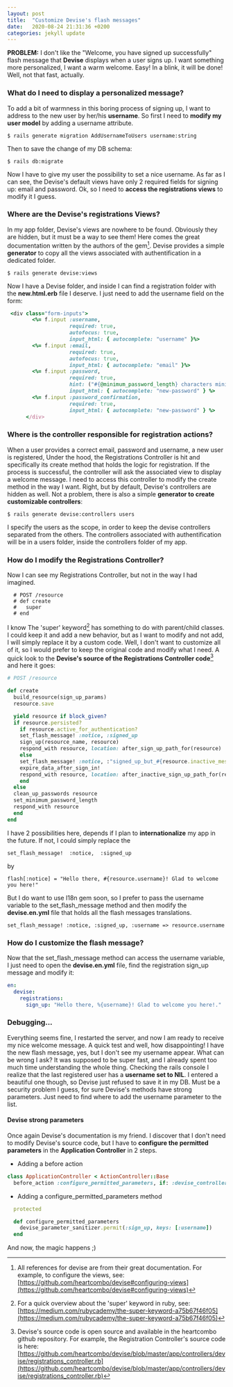 ```yaml
---
layout: post
title:  "Customize Devise's flash messages"
date:   2020-08-24 21:31:36 +0200
categories: jekyll update
---
```


**PROBLEM:**
I don't like the "Welcome, you have signed up successfully" flash message that **Devise** displays when a user signs up. I want something more personalized, I want a warm welcome. Easy! In a blink, it will be done!  Well, not that fast, actually.

### What do I need to display a personalized message?

To add a bit of warmness in this boring process of signing up, I want to address to the new user by her/his **username**.
So first I need to **modify my user model** by adding a username attribute.
```
$ rails generate migration AddUsernameToUsers username:string
```
Then to save the change of my DB schema:
```
$ rails db:migrate
```
Now I have to give my user the possibility to set a nice username. As far as I can see, the Devise's default views have only 2 required fields for signing up: email and password. Ok, so I need to **access the registrations views** to modify it I guess.

### Where are the Devise's registrations Views?

In my app folder, Devise's views are nowhere to be found. Obviously they are hidden, but it must be a way to see them!
Here comes the great documentation written by the authors of the gem[^1]. Devise provides a simple **generator** to copy all the views associated with authentification in a  dedicated folder.
```
$ rails generate devise:views
```
Now I have a Devise folder, and inside I can find a registration folder with the **new.html.erb** file I deserve.
I just need to add the username field on the form:
``` ruby
 <div class="form-inputs">
        <%= f.input :username,
                    required: true,
                    autofocus: true,
                    input_html: { autocomplete: "username" }%>
        <%= f.input :email,
                    required: true,
                    autofocus: true,
                    input_html: { autocomplete: "email" }%>
        <%= f.input :password,
                    required: true,
                    hint: ("#{@minimum_password_length} characters minimum" if @minimum_password_length),
                    input_html: { autocomplete: "new-password" } %>
        <%= f.input :password_confirmation,
                    required: true,
                    input_html: { autocomplete: "new-password" } %>
      </div>
 ```

### Where is the controller responsible for registration actions?

 When a user provides a correct email, password and username, a new user is registered,  Under the hood, the Registrations Controller is hit and specifically its create method that holds the logic for registration.  If the process is successful, the controller will ask the associated view to display a welcome message.
I need to access this controller to modify the create method in the way I want. Right, but by default, Devise's controllers are hidden as well. Not a problem, there is also a simple **generator to create customizable controllers**:
```
$ rails generate devise:controllers users
```
I specify the users as the scope, in order to keep the devise controllers separated from the others. The controllers associated with authentification will be in a users folder, inside the controllers folder of my app.

### How do I modify the Registrations Controller?

Now I can see my Registrations Controller, but not in the way I had imagined.
```
  # POST /resource
  # def create
  #   super
  # end
```
I know The 'super' keyword[^2] has something to do with parent/child classes. I could keep it and add a new behavior, but as I want to modify and not add, I will simply replace it by a custom code.
Well, I don't want to customize all of it, so I would prefer to keep the original code and modify what I need. A quick look to the **Devise's source of the Registrations Controller code**[^3] and here it goes:
``` ruby
# POST /resource

def create
  build_resource(sign_up_params)
  resource.save

  yield resource if block_given?
  if resource.persisted?
    if resource.active_for_authentication?
    set_flash_message! :notice, :signed_up
    sign_up(resource_name, resource)
    respond_with resource, location: after_sign_up_path_for(resource)
    else
    set_flash_message! :notice, :"signed_up_but_#{resource.inactive_message}"
    expire_data_after_sign_in!
    respond_with resource, location: after_inactive_sign_up_path_for(resource)
    end
  else
  clean_up_passwords resource
  set_minimum_password_length
  respond_with resource
  end
end
````
I have 2 possibilities here, depends if I plan to **internationalize** my app in the future.
If not, I could simply replace the
```
set_flash_message!  :notice,  :signed_up
```
by
```
flash[:notice] = "Hello there, #{resource.username}! Glad to welcome you here!"
```
But I do want to use I18n gem soon, so I prefer to pass the username variable to the set_flash_message method and then modify the **devise.en.yml** file that holds all the flash messages translations.
````
set_flash_message! :notice, :signed_up, :username => resource.username
````

### How do I customize the flash message?

Now that the set_flash_message method can access the username variable, I just need to open the **devise.en.yml** file, find the registration sign_up message and modify it:
```yml
en:
  devise:
    registrations:
      sign_up: "Hello there, %{username}! Glad to welcome you here!."
````

### Debugging...

Everything seems fine, I restarted the server, and now I am ready to receive my nice welcome message.
A quick test and well, how disappointing! I have the new flash message, yes, but I don't see my username appear. What can be wrong I ask? It was supposed to be super fast, and I already spent too much time understanding the whole thing.
Checking the rails console I realize that the last registered user has a **username set to NIL**. I entered a beautiful one though,  so Devise just refused to save it in my DB. Must be a security problem I guess, for sure Devise's methods have strong parameters. Just need to find where to add the username parameter to the list.

#### Devise strong parameters

Once again Devise's documentation is my friend. I discover that I don't need to modify  Devise's source code, but I have to **configure the permitted parameters** in the **Application Controller** in 2 steps.
- Adding a before action
```` ruby
class ApplicationController < ActionController::Base
  before_action :configure_permitted_parameters, if: :devise_controller?
````
- Adding a configure_permitted_parameters method
```ruby
  protected

  def configure_permitted_parameters
    devise_parameter_sanitizer.permit(:sign_up, keys: [:username])
  end
  ````

And now, the magic happens ;)

[^1]: All references for devise are from their great documentation. For example, to configure the views, see:[https://github.com/heartcombo/devise#configuring-views](https://github.com/heartcombo/devise#configuring-views)

[^2]: For a quick overview about the 'super' keyword in ruby, see: [https://medium.com/rubycademy/the-super-keyword-a75b67f46f05](https://medium.com/rubycademy/the-super-keyword-a75b67f46f05)

[^3]: Devise's source code is open source and available in the heartcombo github repository. For example, the Registration Controller's source code is here:[https://github.com/heartcombo/devise/blob/master/app/controllers/devise/registrations_controller.rb](https://github.com/heartcombo/devise/blob/master/app/controllers/devise/registrations_controller.rb)



<!-- Check out the [Jekyll docs][jekyll-docs] for more info on how to get the most out of Jekyll. File all bugs/feature requests at [Jekyll’s GitHub repo][jekyll-gh]. If you have questions, you can ask them on [Jekyll Talk][jekyll-talk].

[jekyll-docs]: https://jekyllrb.com/docs/home
[jekyll-gh]:   https://github.com/jekyll/jekyll
[jekyll-talk]: https://talk.jekyllrb.com/ -->
